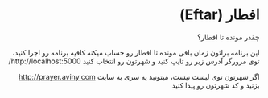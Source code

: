 <h1 dir="rtl"> افطار (Eftar)</h1>
<div dir="rtl">
چقدر مونده تا افطار؟

این برنامه براتون زمان باقی مونده تا افطار رو حساب میکنه
کافیه برنامه رو اجرا کنید، توی مرورگر آدرس زیر رو تایپ کنید
و شهرتون رو انتخاب کنید
http://localhost:5000/

اگر شهرتون توی لیست نیست، میتونید یه سری به سایت http://prayer.aviny.com بزنید و کد شهرتون رو پیدا کنید
</div>
